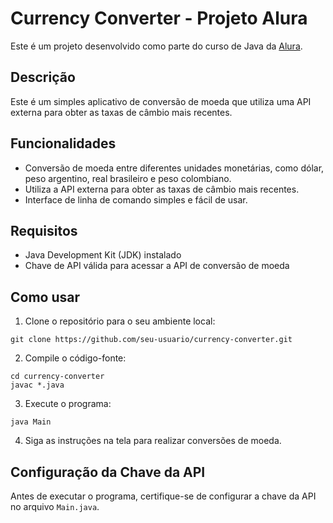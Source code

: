 # Currency Converter - Projeto Alura

Este é um projeto desenvolvido como parte do curso de Java da [Alura](https://cursos.alura.com.br/course/praticando-java-construindo-conversor-moedas).

## Descrição

Este é um simples aplicativo de conversão de moeda que utiliza uma API externa para obter as taxas de câmbio mais recentes.

## Funcionalidades

- Conversão de moeda entre diferentes unidades monetárias, como dólar, peso argentino, real brasileiro e peso colombiano.
- Utiliza a API externa para obter as taxas de câmbio mais recentes.
- Interface de linha de comando simples e fácil de usar.

## Requisitos

- Java Development Kit (JDK) instalado
- Chave de API válida para acessar a API de conversão de moeda

## Como usar

1. Clone o repositório para o seu ambiente local:

`git clone https://github.com/seu-usuario/currency-converter.git`

2. Compile o código-fonte:

```
cd currency-converter
javac *.java
```

3. Execute o programa:

`java Main`

4. Siga as instruções na tela para realizar conversões de moeda.

## Configuração da Chave da API

Antes de executar o programa, certifique-se de configurar a chave da API no arquivo `Main.java`.

